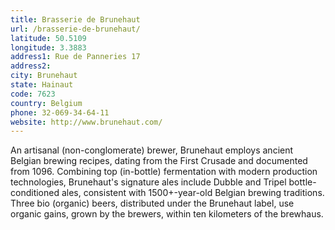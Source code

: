 ```yaml
---
title: Brasserie de Brunehaut
url: /brasserie-de-brunehaut/
latitude: 50.5109
longitude: 3.3883
address1: Rue de Panneries 17
address2: 
city: Brunehaut
state: Hainaut
code: 7623
country: Belgium
phone: 32-069-34-64-11
website: http://www.brunehaut.com/
---
```

An artisanal (non-conglomerate) brewer, Brunehaut employs ancient Belgian brewing recipes, dating from the First Crusade and documented from 1096. Combining top (in-bottle) fermentation with modern production technologies, Brunehaut's signature ales include Dubble and Tripel bottle-conditioned ales, consistent with 1500+-year-old Belgian brewing traditions. Three bio (organic) beers, distributed under the Brunehaut label, use organic gains, grown by the brewers, within ten kilometers of the brewhaus.
